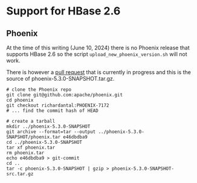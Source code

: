 # Support for HBase 2.6

## Phoenix

At the time of this writing (June 10, 2024) there is no Phoenix release that supports HBase 2.6 so the script
`upload_new_phoenix_version.sh` will not work.

There is however a [pull request](https://github.com/apache/phoenix/pull/1793) that is currently in progress and this is
the source of phoenix-5.3.0-SNAPSHOT.tar.gz.

```
# clone the Phoenix repo
git clone git@github.com:apache/phoenix.git
cd phoenix
git checkout richardantal:PHOENIX-7172
# ... find the commit hash of HEAD

# create a tarball
mkdir ../phoenix-5.3.0-SNAPSHOT
git archive --format=tar --output ../phoenix-5.3.0-SNAPSHOT/phoenix.tar e46dbdba9
cd ../phoenix-5.3.0-SNAPSHOT
tar xf phoenix.tar
rm phoenix.tar
echo e46dbdba9 > git-commit
cd ..
tar -c phoenix-5.3.0-SNAPSHOT | gzip > phoenix-5.3.0-SNAPSHOT-src.tar.gz
```

